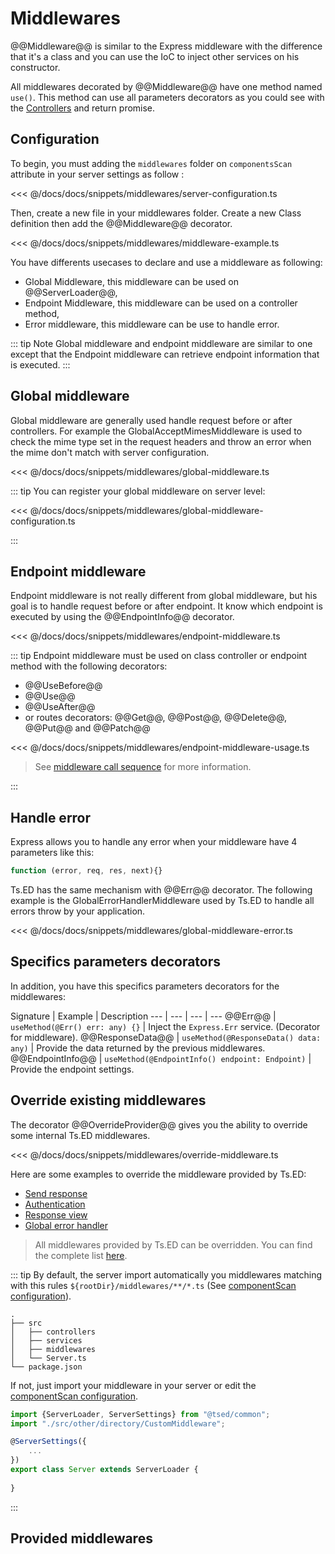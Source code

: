 # Middlewares

@@Middleware@@ is similar to the Express middleware with the difference that it's a class and you can use the IoC 
to inject other services on his constructor.

All middlewares decorated by @@Middleware@@ have one method named `use()`. 
This method can use all parameters decorators as you could see with the [Controllers](/docs/controllers.md) and return promise.

## Configuration

To begin, you must adding the `middlewares` folder on `componentsScan` attribute in your server settings as follow :

<<< @/docs/docs/snippets/middlewares/server-configuration.ts

Then, create a new file in your middlewares folder. Create a new Class definition then add the @@Middleware@@ decorator.

<<< @/docs/docs/snippets/middlewares/middleware-example.ts

You have differents usecases to declare and use a middleware as following:

 * Global Middleware, this middleware can be used on @@ServerLoader@@,
 * Endpoint Middleware, this middleware can be used on a controller method,
 * Error middleware, this middleware can be use to handle error.
 
::: tip Note
Global middleware and endpoint middleware are similar to one except that the Endpoint middleware 
can retrieve endpoint information that is executed. 
:::

## Global middleware 

Global middleware are generally used handle request before or after controllers. For example the GlobalAcceptMimesMiddleware
is used to check the mime type set in the request headers and throw an error when the mime don't match with server configuration.

<<< @/docs/docs/snippets/middlewares/global-middleware.ts

::: tip 
You can register your global middleware on server level:

<<< @/docs/docs/snippets/middlewares/global-middleware-configuration.ts

:::

## Endpoint middleware 

Endpoint middleware is not really different from global middleware, but his goal is to handle request before or after endpoint.
It know which endpoint is executed by using the @@EndpointInfo@@ decorator. 

<<< @/docs/docs/snippets/middlewares/endpoint-middleware.ts

::: tip
Endpoint middleware must be used on class controller or endpoint method with the following decorators:

- @@UseBefore@@
- @@Use@@
- @@UseAfter@@
- or routes decorators: @@Get@@, @@Post@@, @@Delete@@, @@Put@@ and @@Patch@@

<<< @/docs/docs/snippets/middlewares/endpoint-middleware-usage.ts

> See [middleware call sequence](/docs/middlewares/call-sequence.md) for more information.

:::

## Handle error

Express allows you to handle any error when your middleware have 4 parameters like this:

```javascript
function (error, req, res, next){}
```
Ts.ED has the same mechanism with @@Err@@ decorator. The following example is the GlobalErrorHandlerMiddleware
used by Ts.ED to handle all errors throw by your application.


<<< @/docs/docs/snippets/middlewares/global-middleware-error.ts


## Specifics parameters decorators

In addition, you have this specifics parameters decorators for the middlewares:

Signature | Example | Description
--- | --- | --- | ---
@@Err@@ | `useMethod(@Err() err: any) {}` | Inject the `Express.Err` service. (Decorator for middleware).
@@ResponseData@@ | `useMethod(@ResponseData() data: any)` | Provide the data returned by the previous middlewares.
@@EndpointInfo@@ | `useMethod(@EndpointInfo() endpoint: Endpoint)` | Provide the endpoint settings.

## Override existing middlewares

The decorator @@OverrideProvider@@ gives you the ability to override some internal Ts.ED middlewares.

<<< @/docs/docs/snippets/middlewares/override-middleware.ts

Here are some examples to override the middleware provided by Ts.ED:

* [Send response](/docs/middlewares/override/send-response.md)
* [Authentication](/docs/middlewares/override/authentication.md)
* [Response view](/docs/middlewares/override/response-view.md)
* [Global error handler](/docs/middlewares/override/global-error-handler.md)

> All middlewares provided by Ts.ED can be overridden. You can find the complete list [here](/api.md).

::: tip
By default, the server import automatically you middlewares matching with this rules `${rootDir}/middlewares/**/*.ts` (See [componentScan configuration](/configuration.md)).

```
.
├── src
│   ├── controllers
│   ├── services
│   ├── middlewares
│   └── Server.ts
└── package.json
```

If not, just import your middleware in your server or edit the [componentScan configuration](/configuration.md).

```typescript
import {ServerLoader, ServerSettings} from "@tsed/common";
import "./src/other/directory/CustomMiddleware";

@ServerSettings({
    ...
})
export class Server extends ServerLoader {
 
}
```
:::

## Provided middlewares

<ApiList query="symbolType === 'class' && status.indexOf('middleware') > -1" />
